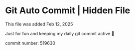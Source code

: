 # Git Auto Commit | Hidden File

This file was added Feb 12, 2025

Just for fun and keeping my daily git commit active 🤪

commit number: 519630
